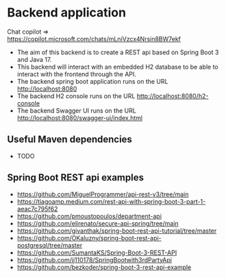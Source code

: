 # Backend application

Chat copilot => https://copilot.microsoft.com/chats/mLniVzcx4Nrsin8BW7ekf

- The aim of this backend is to create a REST api based on Spring Boot 3 and Java 17.
- This backend will interact with an embedded H2 database to be able to interact with the frontend through the API.
- The backend spring boot application runs on the URL [http://localhost:8080](http://localhost:8080)
- The backend H2 console runs on the URL [http://localhost:8080/h2-console](http://localhost:8080/h2-console)
- The backend Swagger UI runs on the URL [http://localhost:8080/swagger-ui/index.html](http://localhost:8080/swagger-ui/index.html)


## Useful Maven dependencies
- TODO

## Spring Boot REST api examples
- https://github.com/MiguelProgrammer/api-rest-v3/tree/main
- https://tiagoamp.medium.com/rest-api-with-spring-boot-3-part-1-aeac7c795f62
- https://github.com/pmoustopoulos/department-api
- https://github.com/elirenato/secure-api-spring/tree/main
- https://github.com/givanthak/spring-boot-rest-api-tutorial/tree/master
- https://github.com/OKaluzny/spring-boot-rest-api-postgresql/tree/master
- https://github.com/SumantaKS/Spring-Boot-3-REST-API
- https://github.com/jj110178/SpringBootwith3rdPartyApi
- https://github.com/bezkoder/spring-boot-3-rest-api-example